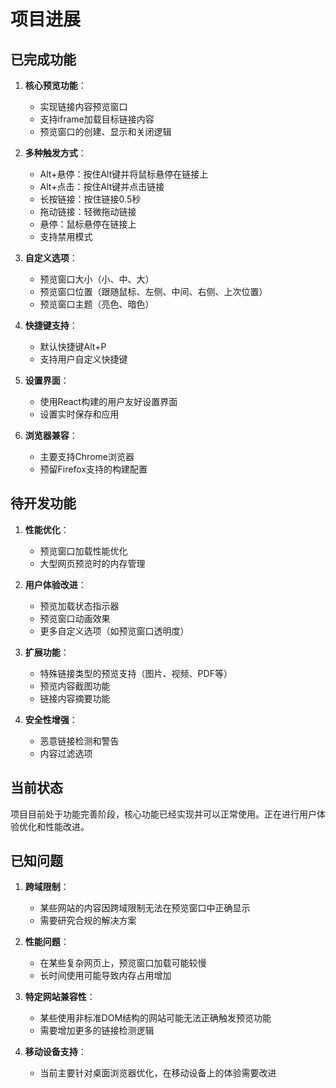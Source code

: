 # 项目进展

## 已完成功能
1. **核心预览功能**：
   - 实现链接内容预览窗口
   - 支持iframe加载目标链接内容
   - 预览窗口的创建、显示和关闭逻辑

2. **多种触发方式**：
   - Alt+悬停：按住Alt键并将鼠标悬停在链接上
   - Alt+点击：按住Alt键并点击链接
   - 长按链接：按住链接0.5秒
   - 拖动链接：轻微拖动链接
   - 悬停：鼠标悬停在链接上
   - 支持禁用模式

3. **自定义选项**：
   - 预览窗口大小（小、中、大）
   - 预览窗口位置（跟随鼠标、左侧、中间、右侧、上次位置）
   - 预览窗口主题（亮色、暗色）

4. **快捷键支持**：
   - 默认快捷键Alt+P
   - 支持用户自定义快捷键

5. **设置界面**：
   - 使用React构建的用户友好设置界面
   - 设置实时保存和应用

6. **浏览器兼容**：
   - 主要支持Chrome浏览器
   - 预留Firefox支持的构建配置

## 待开发功能
1. **性能优化**：
   - 预览窗口加载性能优化
   - 大型网页预览时的内存管理

2. **用户体验改进**：
   - 预览加载状态指示器
   - 预览窗口动画效果
   - 更多自定义选项（如预览窗口透明度）

3. **扩展功能**：
   - 特殊链接类型的预览支持（图片、视频、PDF等）
   - 预览内容截图功能
   - 链接内容摘要功能

4. **安全性增强**：
   - 恶意链接检测和警告
   - 内容过滤选项

## 当前状态
项目目前处于功能完善阶段，核心功能已经实现并可以正常使用。正在进行用户体验优化和性能改进。

## 已知问题
1. **跨域限制**：
   - 某些网站的内容因跨域限制无法在预览窗口中正确显示
   - 需要研究合规的解决方案

2. **性能问题**：
   - 在某些复杂网页上，预览窗口加载可能较慢
   - 长时间使用可能导致内存占用增加

3. **特定网站兼容性**：
   - 某些使用非标准DOM结构的网站可能无法正确触发预览功能
   - 需要增加更多的链接检测逻辑

4. **移动设备支持**：
   - 当前主要针对桌面浏览器优化，在移动设备上的体验需要改进